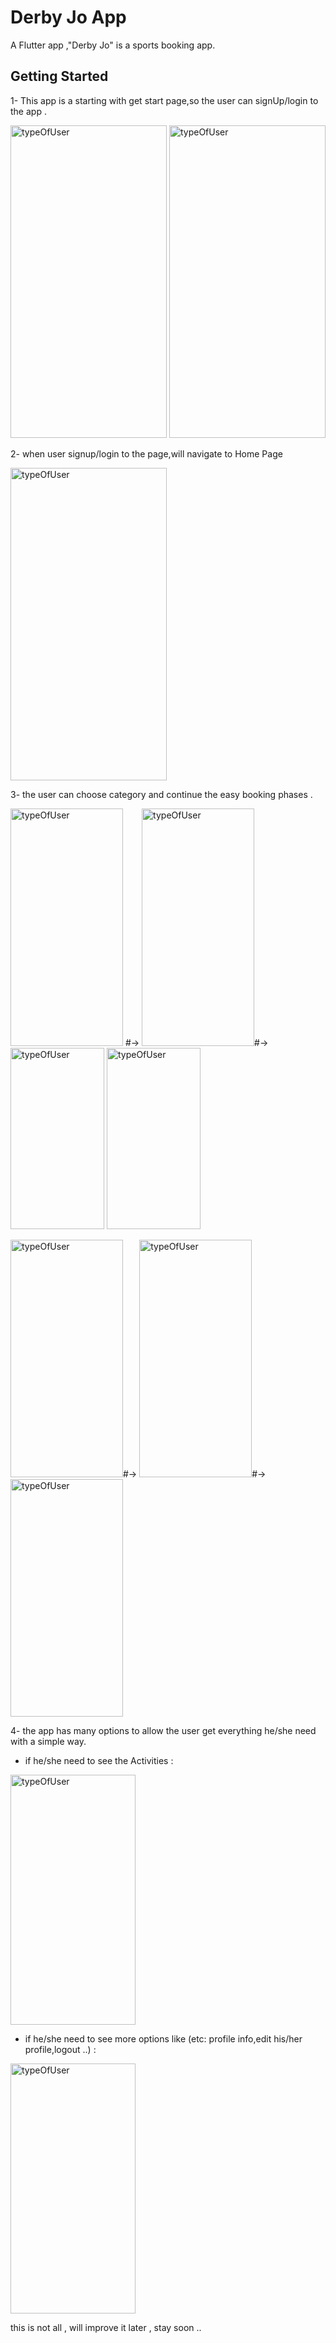 # Derby Jo App

A  Flutter app ,"Derby Jo" is a sports booking app.

## Getting Started

1- This app is a starting with get start page,so the user can signUp/login to the app .



<img src="https://github.com/mohammadAlsaadi/DerbyJo/assets/118960271/676dcb51-9594-42ff-90a8-80de4eaf1bcf" alt="typeOfUser" width="250" height="500">
<img src="https://github.com/mohammadAlsaadi/DerbyJo/assets/118960271/23e26b40-ccfd-45a5-bed8-b74e7f2111d6" alt="typeOfUser" width="250" height="500">


2- when user signup/login to the page,will navigate to Home Page 

<img src="https://github.com/mohammadAlsaadi/DerbyJo/assets/118960271/9ff07ed0-3718-4583-a229-1ed15f575e0c" alt="typeOfUser" width="250" height="500">

3- the user can choose category and continue the easy booking phases .

<img src="https://github.com/mohammadAlsaadi/DerbyJo/assets/118960271/fb5e78ad-9081-49a3-b573-c81942aea588" alt="typeOfUser" width="180" height="380"> #->
<img src="https://github.com/mohammadAlsaadi/DerbyJo/assets/118960271/1ef78466-78d6-4381-8dce-e98f1aa97c5d" alt="typeOfUser" width="180" height="380">#->
<img src="https://github.com/mohammadAlsaadi/DerbyJo/assets/118960271/7f7d747d-0417-4fdd-be48-c91187b25e07" alt="typeOfUser" width="150" height="290">
<img src="https://github.com/mohammadAlsaadi/DerbyJo/assets/118960271/2ddcf7d0-3194-4204-9068-0fa38f81c290" alt="typeOfUser" width="150" height="290">

<img src="https://github.com/mohammadAlsaadi/DerbyJo/assets/118960271/1aa9fe64-f95d-426e-87ed-f17229aad3f7" alt="typeOfUser" width="180" height="380">#->
<img src="https://github.com/mohammadAlsaadi/DerbyJo/assets/118960271/1948f928-9e51-4d87-b535-e426ceaea916" alt="typeOfUser" width="180" height="380">#->
<img src="https://github.com/mohammadAlsaadi/DerbyJo/assets/118960271/627273b3-c698-45a0-b00a-37909bb314f8" alt="typeOfUser" width="180" height="380">     

4- the app has many options to allow the user get everything he/she need with a simple way.             

                                                                   
- if he/she need to see the Activities :
<img src="https://github.com/mohammadAlsaadi/DerbyJo/assets/118960271/a677abcb-9a06-42f2-9f43-bdc50e44f63d" alt="typeOfUser" width="200" height="400">

- if he/she need to see more options like (etc: profile info,edit his/her profile,logout ..) :
<img src="https://github.com/mohammadAlsaadi/DerbyJo/assets/118960271/564007ad-4edd-42b2-9e4d-54ff09bfc0ff" alt="typeOfUser" width="200" height="400">
              
this is not all , will improve it later , stay soon ..
